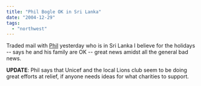 ```yaml
---
title: "Phil Bogle OK in Sri Lanka"
date: "2004-12-29"
tags: 
  - "northwest"
---
```


Traded mail with [Phil](http://thebogles.com/blog/) yesterday who is in Sri Lanka I believe for the holidays -- says he and his family are OK -- great news amidst all the general bad news.

**UPDATE**: Phil says that Unicef and the local Lions club seem to be doing great efforts at relief, if anyone needs ideas for what charities to support.
